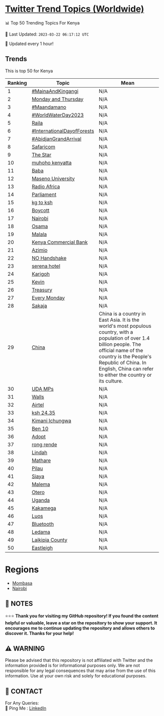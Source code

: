[Twitter Trend Topics (Worldwide)](https://github.com/ErcinDedeoglu/Twitter-Trend-Topics)
==========


📊 Top 50 Trending Topics For Kenya

📆 Last Updated: `2023-03-22 06:17:12 UTC`

🔧 Updated every 1 hour!


## Trends

This is top 50 for Kenya

| Ranking | Topic | Mean |
| ------- | ------------ | ------------ |
| 1 | [#MainaAndKingangi](http://twitter.com/search?q=%23MainaAndKingangi) | N/A |
| 2 | [Monday and Thursday](http://twitter.com/search?q=Monday+and+Thursday) | N/A |
| 3 | [#Maandamano](http://twitter.com/search?q=%23Maandamano) | N/A |
| 4 | [#WorldWaterDay2023](http://twitter.com/search?q=%23WorldWaterDay2023) | N/A |
| 5 | [Raila](http://twitter.com/search?q=Raila) | N/A |
| 6 | [#InternationalDayofForests](http://twitter.com/search?q=%23InternationalDayofForests) | N/A |
| 7 | [#AbidjanGrandArrival](http://twitter.com/search?q=%23AbidjanGrandArrival) | N/A |
| 8 | [Safaricom](http://twitter.com/search?q=Safaricom) | N/A |
| 9 | [The Star](http://twitter.com/search?q=The+Star) | N/A |
| 10 | [muhoho kenyatta](http://twitter.com/search?q=muhoho+kenyatta) | N/A |
| 11 | [Baba](http://twitter.com/search?q=Baba) | N/A |
| 12 | [Maseno University](http://twitter.com/search?q=Maseno+University) | N/A |
| 13 | [Radio Africa](http://twitter.com/search?q=Radio+Africa) | N/A |
| 14 | [Parliament](http://twitter.com/search?q=Parliament) | N/A |
| 15 | [kg to ksh](http://twitter.com/search?q=kg+to+ksh) | N/A |
| 16 | [Boycott](http://twitter.com/search?q=Boycott) | N/A |
| 17 | [Nairobi](http://twitter.com/search?q=Nairobi) | N/A |
| 18 | [Osama](http://twitter.com/search?q=Osama) | N/A |
| 19 | [Malala](http://twitter.com/search?q=Malala) | N/A |
| 20 | [Kenya Commercial Bank](http://twitter.com/search?q=Kenya+Commercial+Bank) | N/A |
| 21 | [Azimio](http://twitter.com/search?q=Azimio) | N/A |
| 22 | [NO Handshake](http://twitter.com/search?q=NO+Handshake) | N/A |
| 23 | [serena hotel](http://twitter.com/search?q=serena+hotel) | N/A |
| 24 | [Karigoh](http://twitter.com/search?q=Karigoh) | N/A |
| 25 | [Kevin](http://twitter.com/search?q=Kevin) | N/A |
| 26 | [Treasury](http://twitter.com/search?q=Treasury) | N/A |
| 27 | [Every Monday](http://twitter.com/search?q=Every+Monday) | N/A |
| 28 | [Sakaja](http://twitter.com/search?q=Sakaja) | N/A |
| 29 | [China](http://twitter.com/search?q=China) | China is a country in East Asia. It is the world's most populous country, with a population of over 1.4 billion people. The official name of the country is the People's Republic of China. In English, China can refer to either the country or its culture. |
| 30 | [UDA MPs](http://twitter.com/search?q=UDA+MPs) | N/A |
| 31 | [Walls](http://twitter.com/search?q=Walls) | N/A |
| 32 | [Airtel](http://twitter.com/search?q=Airtel) | N/A |
| 33 | [ksh 24.35](http://twitter.com/search?q=ksh+24.35) | N/A |
| 34 | [Kimani Ichungwa](http://twitter.com/search?q=Kimani+Ichungwa) | N/A |
| 35 | [Ben 10](http://twitter.com/search?q=Ben+10) | N/A |
| 36 | [Adopt](http://twitter.com/search?q=Adopt) | N/A |
| 37 | [rong rende](http://twitter.com/search?q=rong+rende) | N/A |
| 38 | [Lindah](http://twitter.com/search?q=Lindah) | N/A |
| 39 | [Mathare](http://twitter.com/search?q=Mathare) | N/A |
| 40 | [Pilau](http://twitter.com/search?q=Pilau) | N/A |
| 41 | [Siaya](http://twitter.com/search?q=Siaya) | N/A |
| 42 | [Malema](http://twitter.com/search?q=Malema) | N/A |
| 43 | [Otero](http://twitter.com/search?q=Otero) | N/A |
| 44 | [Uganda](http://twitter.com/search?q=Uganda) | N/A |
| 45 | [Kakamega](http://twitter.com/search?q=Kakamega) | N/A |
| 46 | [Luos](http://twitter.com/search?q=Luos) | N/A |
| 47 | [Bluetooth](http://twitter.com/search?q=Bluetooth) | N/A |
| 48 | [Ledama](http://twitter.com/search?q=Ledama) | N/A |
| 49 | [Laikipia County](http://twitter.com/search?q=Laikipia+County) | N/A |
| 50 | [Eastleigh](http://twitter.com/search?q=Eastleigh) | N/A |



# Regions

* [Mombasa](</Kenya/Mombasa.md>)
* [Nairobi](</Kenya/Nairobi.md>)



## 📝 NOTES

⭐⭐⭐ **Thank you for visiting my GitHub repository! If you found the content helpful or valuable, leave a star on the repository to show your support. It encourages me to continue updating the repository and allows others to discover it. Thanks for your help!**


## ⚠️ WARNING

Please be advised that this repository is not affiliated with Twitter and the information provided is for informational purposes only. We are not responsible for any legal consequences that may arise from the use of this information. Use at your own risk and solely for educational purposes.


## 📨 CONTACT

 For Any Queries:  
            🏓 Ping Me : [LinkedIn](https://www.linkedin.com/in/ercindedeoglu/)
